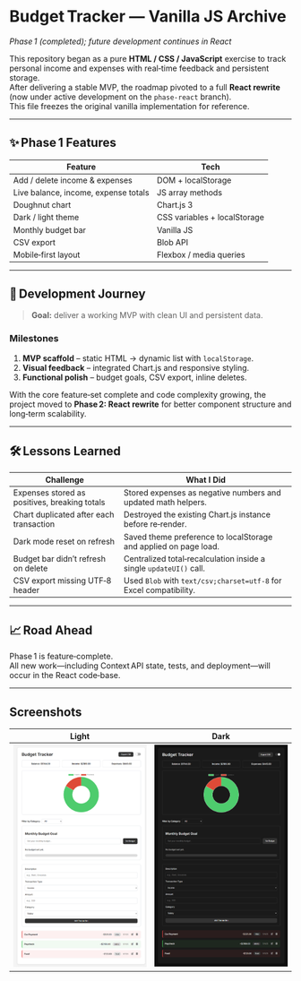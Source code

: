 # Budget Tracker — Vanilla JS Archive

_Phase 1 (completed); future development continues in React_

This repository began as a pure **HTML / CSS / JavaScript** exercise to track personal income and expenses with real‑time feedback and persistent storage.  
After delivering a stable MVP, the roadmap pivoted to a full **React rewrite** (now under active development on the `phase-react` branch).  
This file freezes the original vanilla implementation for reference.

---

## ✨ Phase 1 Features

| Feature                              | Tech                         |
| ------------------------------------ | ---------------------------- |
| Add / delete income & expenses       | DOM + localStorage           |
| Live balance, income, expense totals | JS array methods             |
| Doughnut chart                       | Chart.js 3                   |
| Dark / light theme                   | CSS variables + localStorage |
| Monthly budget bar                   | Vanilla JS                   |
| CSV export                           | Blob API                     |
| Mobile‑first layout                  | Flexbox / media queries      |

---

## 🧠 Development Journey

> **Goal:** deliver a working MVP with clean UI and persistent data.

### Milestones

1. **MVP scaffold** – static HTML → dynamic list with `localStorage`.
2. **Visual feedback** – integrated Chart.js and responsive styling.
3. **Functional polish** – budget goals, CSV export, inline deletes.

With the core feature‑set complete and code complexity growing, the project moved to **Phase 2: React rewrite** for better component structure and long‑term scalability.

---

## 🛠️ Lessons Learned

| Challenge                                     | What I Did                                                         |
| --------------------------------------------- | ------------------------------------------------------------------ |
| Expenses stored as positives, breaking totals | Stored expenses as negative numbers and updated math helpers.      |
| Chart duplicated after each transaction       | Destroyed the existing Chart.js instance before re‑render.         |
| Dark mode reset on refresh                    | Saved theme preference to localStorage and applied on page load.   |
| Budget bar didn’t refresh on delete           | Centralized total‑recalculation inside a single `updateUI()` call. |
| CSV export missing UTF‑8 header               | Used `Blob` with `text/csv;charset=utf-8` for Excel compatibility. |

---

## 📈 Road Ahead

Phase 1 is feature‑complete.  
All new work—including Context API state, tests, and deployment—will occur in the React code‑base.

---

## Screenshots

| Light                         | Dark                        |
| ----------------------------- | --------------------------- |
| ![Light mode](docs/light.png) | ![Dark mode](docs/dark.png) |
